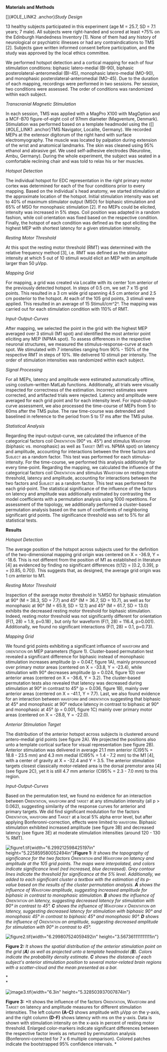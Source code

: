 **Materials and Methods**

[]{#OLE_LINK2 .anchor}*Study Design*

13 healthy subjects participated in this experiment (age M = 25.7, SD =
7.1 years; 7 male). All subjects were right-handed and scored at least
+75% on the Edinburgh Handedness Inventory \[1\]. None of them had any
history of neurological or psychiatric illnesses or had any
contraindications to TMS \[2\]. Subjects gave written informed consent
before participation, and the study was approved by the local ethics
committee.

We performed hotspot detection and a cortical mapping for each of four
stimulation conditions: biphasic latero-medial (BI-90), biphasic
posterolateral-anteromedial (BI-45), monophasic latero-medial (MO-90),
and monophasic posterolateral-anteromedial (MO-45). Due to the duration
of each mapping, recordings were performed in two sessions. Per session,
two conditions were assessed. The order of conditions was randomized
within each subject.

*Transcranial Magnetic Stimulation*

In each session, TMS was applied with a MagPro X100 with MagOption and a
MCF-B70 figure-of-eight coil of 97mm diameter (Magventure, Denmark).
Stimulation was performed based on a template headmodel using the
([]{#OLE_LINK1 .anchor}TMS Navigator, Localite, Germany). We recorded
MEPs at the extensor digitorum of the right hand with surface
electromyography. The muscle was located by palpation during extension
of the wrist and anatomical landmarks. The skin was cleaned using 95%
ethanol and abrasive gel. We used self-adhesive electrodes (Neuroline,
Ambu, Germany). During the whole experiment, the subject was seated in a
comfortable reclining chair and was told to relax his or her muscles.

*Hotspot Detection*

The individual hotspot for EDC representation in the right primary motor
cortex was determined for each of the four conditions prior to every
mapping. Based on the individual´s head anatomy, we started stimulation
at the approximate location of the hotspot. Initial stimulation
intensity was set to 40% of maximum stimulator output (MSO) for biphasic
stimulation and 65% of MSO for monophasic stimulation \[2\]. If no MEPs
could be elicited, intensity was increased in 5% steps. Coil position
was adapted in a random fashion, while coil orientation was fixed based
on the respective condition. Finally, the hotspot of each condition was
defined as the spot eliciting the highest MEP with shortest latency for
a given stimulation intensity.

*Resting Motor Threshold*

At this spot the resting motor threshold (RMT) was determined with the
relative frequency method \[3\], i.e. RMT was defined as the stimulator
intensity at which 5 out of 10 stimuli would elicit an MEP with an
amplitude larger than 50 µVpp.

*Mapping Grid*

For mapping, a grid was created via Localite with its center 1cm
anterior of the previously detected hotspot. In steps of 0.5 cm, we set
7 x 15 grid points. This resulted in a 3 cm wide grid spanning 4.5 cm
anterior and 2.5 cm posterior to the hotspot. At each of the 105 grid
points, 3 stimuli were applied. This resulted in an average of 15
Stimuli/cm^2^. The mapping was carried out for each stimulation
condition with 110% of RMT.

*Input-Output-Curves*

After mapping, we selected the point in the grid with the highest MEP
averaged over 3 stimuli (M1 spot) and identified the most anterior point
eliciting any MEP (NPMA spot). To assess differences in the respective
neuronal structures, we measured the stimulus-response-curve at each
spot. We stimulated with 7 intensities ranging from 90% - 150% of the
respective RMT in steps of 10%. We delivered 10 stimuli per intensity.
The order of stimulation intensities was randomized within each subject.

*Signal Processing*

For all MEPs, latency and amplitude were estimated automatically
offline, using costum-written MatLab functions. Additionally, all trials
were visually inspected for correctness of the estimation. Incorrect
estimates were corrected, and artifacted trials were rejected. Latency
and amplitude were averaged for each grid point and for each intensity
level. For input-output-curve assessment, we also processed the
time-course of MEPs from 5 to 60ms after the TMS pulse. The raw
time-course was detrended and baselined in reference to the period from
5 to 17 ms after the TMS pulse.

*Statistical Analysis*

Regarding the input-output-curve, we calculated the influence of the
categorical factors coil <span
style="font-variant:small-caps;">Orientation</span> (90° vs. 45°) and
stimulus <span style="font-variant:small-caps;">Waveform</span>
(biphasic vs. monophasic) as well as <span
style="font-variant:small-caps;">Target</span> (M1 vs. NPMA spot) on
latency and amplitude, accounting for interactions between the three
factors and <span style="font-variant:small-caps;">Subject</span> as a
random factor. This test was performed for each stimulus-intensity. For
the time-course, we performed this analysis additionally for every
time-point. Regarding the mapping, we calculated the influence of the
categorical factors coil <span
style="font-variant:small-caps;">Orientation</span> and stimulus <span
style="font-variant:small-caps;">Waveform</span> on resting motor
threshold, latency and amplitude, accounting for interactions between
the two factors and <span
style="font-variant:small-caps;">Subject</span> as a random factor. This
test was performed for each grid-point. The statistical significance of
the influence of the factors on latency and amplitude was additionally
estimated by contrasting the model coefficients with a permutation
analysis using 1000 repetitions. For assessment of the topology, we
additionally performed a cluster-based permutation analysis based on the
sum of coefficients of neighboring significant grid points. The
significance threshold was set to 5% for all statistical tests.

**Results**

*Hotspot Detection*

The average position of the hotspot across subjects used for the
definition of the two-dimensional mapping grid origin was centered on X
= -36.9, Y = -18.6. This is not different from the position of M1 as
established in literature \[4\] as evidenced by finding no significant
differences (t(12) = \[0.2, 0.39\], p = \[0.85, 0.70\]). This suggests
that, as designed, the average grid origin was 1 cm anterior to M1.

*Resting Motor Threshold*

Inspection of the average motor threshold in %MSO for biphasic
stimulation at 90° (M = 38.3, SD = 7.7) and 45° (M = 36.7, SD = 10.7),
as well as for monophasic at 90° (M = 65.9, SD = 12.1) and 45° (M =
61.7, SD = 13.0) exhibits the decreased resting motor threshold for
biphasic stimulation. Indeed, resting motor threshold was not
significantly different for orientation (F(1, 28) = 1.9, p=0.18) , but
only for waveform (F(1, 28) = 116.4, p&gt;0.001). Additionally, we found
no significant interactions (F(1, 28) = 0.1, p=0.73).

*Mapping Grid*

We found grid points exhibiting a significant influence of <span
style="font-variant:small-caps;">waveform</span> and <span
style="font-variant:small-caps;">orientation</span> on MEP parameters
(figure 1). Cluster-based permutation test revealed a significant
difference for biphasic instead of monophasic stimulation increases
amplitude (p = 0.047, figure 1A), mainly pronounced over primary motor
areas (centered on X = -33.8, Y = -23.4), while stimulation with 90°
decreases amplitude (p = 0.024, figure 1D) over anterior areas (centered
on X = -36.6, Y = 3.2). The cluster-based permutation tests also
revealed that latency was decreased during stimulation at 90° in
contrast to 45° (p = 0.036, figure 1B), mainly over anterior areas
(centered on X = -41.1, Y = 7.7). Last, we also found evidence for an
interaction between <span
style="font-variant:small-caps;">waveform</span> and <span
style="font-variant:small-caps;">orientation</span> suggesting that
biphasic at 45° and monophasic at 90° reduce latency in contrast to
biphasic at 90° and monophasic at 45° (p = 0.001, figure 1C) mainly over
primary motor areas (centered on X = -28.8, Y = -22.0).

*Anterior Stimulation Target*

The distribution of the anterior hotspot across subjects is clustered
around antero-medial grid points (see figure 2A). We projected the
positions also unto a template cortical surface for visual
representation (see figure 2B). Anterior stimulation was delivered in
average 21.1 mm anterior (CI95% = 18.8 - 23.5 mm) and 4.3 mm medial
(CI95% = 1.4 - 7.2 mm) to the M1 \[4\], with a center of gravity at X =
-32.4 and Y = 3.5. The anterior stimulation targets closest classically
motor-related area is the dorsal premotor area \[4\] (see figure 2C),
yet it is still 4.7 mm anterior (CI95% = 2.3 - 7.0 mm) to this region.

*Input-Output-Curves*

Based on the permutation test, we found no evidence for an interaction
between <span style="font-variant:small-caps;">Orientation</span>, <span
style="font-variant:small-caps;">waveform</span> and <span
style="font-variant:small-caps;">target</span> at any stimulation
intensity (all p &gt; 0.062), suggesting similarity of the response
curves for anterior and primary targets. We did find significant
modulation for the factors <span
style="font-variant:small-caps;">Orientation</span>, <span
style="font-variant:small-caps;">waveform</span> and <span
style="font-variant:small-caps;">Target</span> at a local 5% alpha error
level, but after applying Bonferonni-correction, effects were limited to
<span style="font-variant:small-caps;">waveform</span>. Biphasic
stimulation exhibited increased amplitude (see figure 3B) and decreased
latency (see figure 3E) at moderate stimulation intensities (around 120 - 130 % RMT).

![figure1.tif](media/image1.png){width="6.299212598425197in"
height="5.225859580052494in"}**Figure 1:** *It shows the topography of
significance for the two factors <span
style="font-variant:small-caps;">Orientation</span> and <span
style="font-variant:small-caps;">Waveform</span> on latency and
amplitude at the 105 grid points. The maps were interpolated, and colors
indicate significance level (red increased, blue decreased). Grey
contour lines indicate the threshold for significance at the 5% level.
Additionally, we added to each significant cluster a textbox with the
estimation of its p-value based on the results of the cluster
permutation analysis. **A** shows the influence of <span
style="font-variant:small-caps;">Waveform</span> amplitude, suggesting
increased amplitude for biphasic in contrast to monophasic stimulation.
**B** shows the influence of <span
style="font-variant:small-caps;">Orientation</span> on latency,
suggesting decreased latency for stimulation with 90° in contrast to
45°. **C** shows the influence of <span
style="font-variant:small-caps;">Waveform x Orientation</span> on
latency, suggesting decreased latency for stimulation with biphasic 90°
and monophasic 45° in contrast to biphasic 45° and monophasic 90°. **D**
shows the influence of <span
style="font-variant:small-caps;">Orientation</span> on amplitude,
suggesting decreased amplitude for stimulation with 90° in contrast to
45°.*

![figure2.tif](media/image2.png){width="6.299807524059492in"
height="3.567361111111111in"}

**Figure 2:** *It shows the spatial distribution of the anterior
stimulation point on the grid (**A**) as well as projected unto a
template headmodel (**B**). Colors indicate the probability density
estimate. **C** shows the distance of each subject's anterior
stimulation position to several motor-related brain regions with a
scatter-cloud and the mean presented as a bar.*

*\
*

![image3.tif](media/image3.png){width="6.3in"
height="5.328503937007874in"}

**Figure 3:** *It shows the influence of the factors <span
style="font-variant:small-caps;">Orientation</span>, <span
style="font-variant:small-caps;">Waveform</span> and <span
style="font-variant:small-caps;">Target</span> on latency and amplitude
measures for different stimulation intensities. The left column
**(A-C)** shows amplitude with µVpp on the y-axis, and the right column
**(D-F)** shows latency with ms on the y-axis. Data is shown with
stimulation intensity on the x-axis in percent of resting motor
threshold. Enlarged color-markers indicate significant differences
between the respective factor levels as returned by permutation analysis
(Bonferonni-corrected for 7 x 6 multiple comparison). Colored patches
indicate the bootstrapped 95% confidence intervals. *
